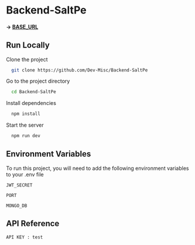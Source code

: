 # Backend-SaltPe

#### -> [BASE_URL](https://swaad-anusaar.herokuapp.com)

## Run Locally

Clone the project

```bash
  git clone https://github.com/Dev-Misc/Backend-SaltPe
```

Go to the project directory

```bash
  cd Backend-SaltPe
```

Install dependencies

```bash
  npm install
```

Start the server

```bash
  npm run dev
```

## Environment Variables

To run this project, you will need to add the following environment variables to your .env file

`JWT_SECRET`

`PORT`

`MONGO_DB`

## API Reference

`API KEY : test`
